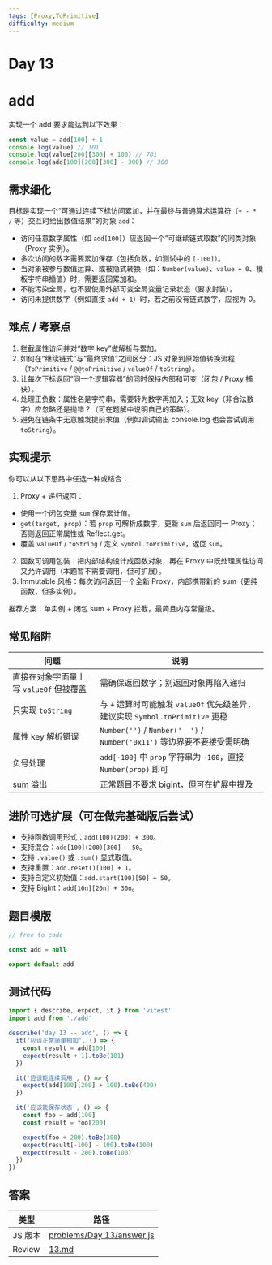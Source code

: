 ```yaml
---
tags: [Proxy,ToPrimitive]
difficulty: medium
---
```


# Day 13

# add

实现一个 add 要求能达到以下效果：

```js
const value = add[100] + 1
console.log(value) // 101
console.log(value[200][300] + 100) // 701
console.log(add[100][200][300] - 300) // 300
```

## 需求细化

目标是实现一个“可通过连续下标访问累加，并在最终与普通算术运算符（`+ - * /` 等）交互时给出数值结果”的对象 `add`：

- 访问任意数字属性（如 `add[100]`）应返回一个“可继续链式取数”的同类对象（Proxy 实例）。
- 多次访问的数字需要累加保存（包括负数，如测试中的 `[-100]`）。
- 当对象被参与数值运算、或被隐式转换（如：`Number(value)`、`value + 0`、模板字符串插值）时，需要返回累加和。
- 不能污染全局，也不要使用外部可变全局变量记录状态（要求封装）。
- 访问未提供数字（例如直接 `add + 1`）时，若之前没有链式数字，应视为 0。

## 难点 / 考察点

1. 拦截属性访问并对“数字 key”做解析与累加。
2. 如何在“继续链式”与“最终求值”之间区分：JS 对象到原始值转换流程（`ToPrimitive` / `@@toPrimitive` / `valueOf` / `toString`）。
3. 让每次下标返回“同一个逻辑容器”的同时保持内部和可变（闭包 / Proxy 捕获）。
4. 处理正负数：属性名是字符串，需要转为数字再加入；无效 key（非合法数字）应忽略还是抛错？（可在题解中说明自己的策略）。
5. 避免在链条中无意触发提前求值（例如调试输出 console.log 也会尝试调用 `toString`）。

## 实现提示

你可以从以下思路中任选一种或结合：

1. Proxy + 递归返回：

- 使用一个闭包变量 `sum` 保存累计值。
- `get(target, prop)`：若 `prop` 可解析成数字，更新 `sum` 后返回同一 Proxy；否则返回正常属性或 Reflect.get。
- 覆盖 `valueOf` / `toString` / 定义 `Symbol.toPrimitive`，返回 `sum`。

2. 函数可调用包装：把内部结构设计成函数对象，再在 Proxy 中既处理属性访问又允许调用（本题暂不需要调用，但可扩展）。
3. Immutable 风格：每次访问返回一个全新 Proxy，内部携带新的 sum（更纯函数，但多实例）。

推荐方案：单实例 + 闭包 sum + Proxy 拦截，最简且内存常量级。

## 常见陷阱

| 问题                                    | 说明                                                                           |
| --------------------------------------- | ------------------------------------------------------------------------------ |
| 直接在对象字面量上写 `valueOf` 但被覆盖 | 需确保返回数字；别返回对象再陷入递归                                           |
| 只实现 `toString`                       | 与 `+` 运算时可能触发 `valueOf` 优先级差异，建议实现 `Symbol.toPrimitive` 更稳 |
| 属性 key 解析错误                       | `Number('')` / `Number('  ')` / `Number('0x11')` 等边界要不要接受需明确        |
| 负号处理                                | `add[-100]` 中 `prop` 字符串为 `-100`，直接 `Number(prop)` 即可                |
| sum 溢出                                | 正常题目不要求 bigint，但可在扩展中提及                                        |

## 进阶可选扩展（可在做完基础版后尝试）

- 支持函数调用形式：`add(100)(200) + 300`。
- 支持混合：`add[100](200)[300] - 50`。
- 支持 `.value()` 或 `.sum()` 显式取值。
- 支持重置：`add.reset()[100] + 1`。
- 支持自定义初始值：`add.start(100)[50] + 50`。
- 支持 BigInt：`add[10n][20n] + 30n`。

## 题目模版

```js
// free to code

const add = null

export default add
```

## 测试代码

```js
import { describe, expect, it } from 'vitest'
import add from './add'

describe('day 13 -- add', () => {
  it('应该正常简单相加', () => {
    const result = add[100]
    expect(result + 1).toBe(101)
  })

  it('应该能连续调用', () => {
    expect(add[100][200] + 100).toBe(400)
  })

  it('应该能保存状态', () => {
    const foo = add[100]
    const result = foo[200]

    expect(foo + 200).toBe(300)
    expect(result[-100] - 100).toBe(100)
    expect(result - 200).toBe(100)
  })
})
```

## 答案

| 类型    | 路径                                                                                                                              |
| ------- | --------------------------------------------------------------------------------------------------------------------------------- |
| JS 版本 | [problems/Day 13/answer.js](https://github.com/506-FETL/one-question-per-day/blob/main/packages/problems/base/Day%2013/answer.js) |
| Review  | [13.md](/review/13)                                                                                                               |
